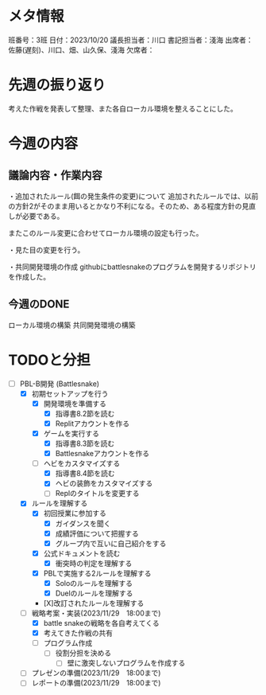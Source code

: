 # メタ情報
班番号：3班
日付：2023/10/20
議長担当者：川口
書記担当者：淺海
出席者：佐藤(遅刻)、川口、畑、山久保、淺海
欠席者：


# 先週の振り返り
考えた作戦を発表して整理、また各自ローカル環境を整えることにした。

# 今週の内容
## 議論内容・作業内容
・追加されたルール(餌の発生条件の変更)について
追加されたルールでは、以前の方針2がそのまま用いるとかなり不利になる。そのため、ある程度方針の見直しが必要である。

またこのルール変更に合わせてローカル環境の設定も行った。

・見た目の変更を行う。

・共同開発環境の作成
githubにbattlesnakeのプログラムを開発するリポジトリを作成した。

## 今週のDONE
ローカル環境の構築
共同開発環境の構築

# TODOと分担
- [ ] PBL-B開発 (Battlesnake)
  - [X] 初期セットアップを行う
    - [X] 開発環境を準備する
      - [X] 指導書8.2節を読む
      - [X] Replitアカウントを作る
    - [X] ゲームを実行する
      - [X] 指導書8.3節を読む
      - [X] Battlesnakeアカウントを作る
    - [ ] ヘビをカスタマイズする
      - [X] 指導書8.4節を読む
      - [X] ヘビの装飾をカスタマイズする
      - [ ] Replのタイトルを変更する
  - [X] ルールを理解する
    - [X] 初回授業に参加する
      - [X] ガイダンスを聞く
      - [X] 成績評価について把握する
      - [X] グループ内で互いに自己紹介をする
    - [X] 公式ドキュメントを読む
      - [X] 衝突時の判定を理解する
    - [X] PBLで実施する2ルールを理解する
      - [X] Soloのルールを理解する
      - [X] Duelのルールを理解する
    - [X]改訂されたルールを理解する 
  - [ ] 戦略考案・実装(2023/11/29　18:00まで)
    - [X] battle snakeの戦略を各自考えてくる
    - [X] 考えてきた作戦の共有
    - [ ] プログラム作成
	  - [ ] 役割分担を決める
	  	- [ ] 壁に激突しないプログラムを作成する
  - [ ] プレゼンの準備(2023/11/29　18:00まで)
  - [ ] レポートの準備(2023/11/29　18:00まで)